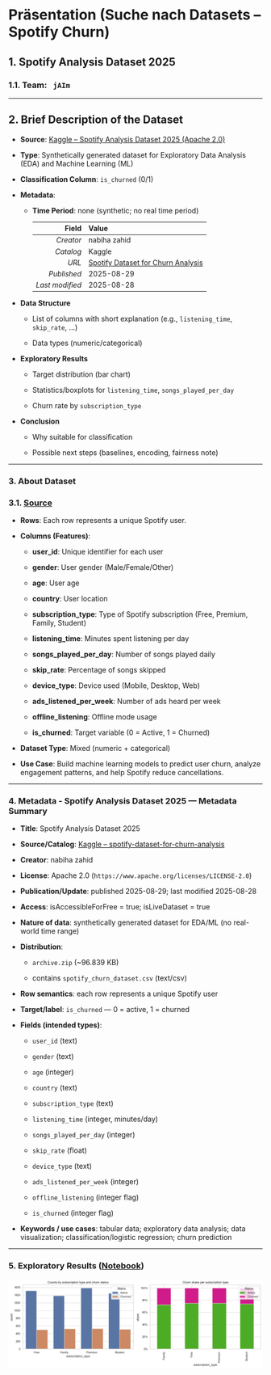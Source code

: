 # Präsentation (Suche nach Datasets –  Spotify Churn)

## 1. Spotify Analysis Dataset 2025

### 1.1. Team: ${ \texttt{ jAIm }}$

---

## 2. Brief Description of the Dataset

- **Source**: [Kaggle – Spotify Analysis Dataset 2025 (Apache 2.0)](https://www.kaggle.com/datasets/nabihazahid/spotify-dataset-for-churn-analysis/data)

- **Type**: Synthetically generated dataset for Exploratory Data Analysis (EDA) and Machine Learning (ML)

- **Classification Column**: `is_churned` (0/1)
  
- **Metadata**:

  - **Time Period**: none (synthetic; no real time period)
  
    | **Field**       | **Value**                                                                                                            |
    |----------------:|----------------------------------------------------------------------------------------------------------------------|
    | *Creator*       | nabiha zahid                                                                                                         |
    | *Catalog*       | Kaggle                                                                                                               |
    | *URL*           | [Spotify Dataset for Churn Analysis](https://www.kaggle.com/datasets/nabihazahid/spotify-dataset-for-churn-analysis) |
    | *Published*     | 2025-08-29                                                                                                           |
    | *Last modified* | 2025-08-28                                                                                                           |

- **Data Structure**

  - List of columns with short explanation (e.g., `listening_time`, `skip_rate`, ...)

  - Data types (numeric/categorical)
  
- **Exploratory Results**

  - Target distribution (bar chart)

  - Statistics/boxplots for `listening_time`, `songs_played_per_day`

  - Churn rate by `subscription_type`
  
- **Conclusion**

  - Why suitable for classification

  - Possible next steps (baselines, encoding, fairness note)

---

### 3. About Dataset

### 3.1. [Source](https://www.kaggle.com/datasets/nabihazahid/spotify-dataset-for-churn-analysis/data)

- **Rows**: Each row represents a unique Spotify user.

- **Columns (Features)**:

  - **user_id**: Unique identifier for each user

  - **gender**: User gender (Male/Female/Other)

  - **age**: User age

  - **country**: User location

  - **subscription_type**: Type of Spotify subscription (Free, Premium, Family, Student)

  - **listening_time**: Minutes spent listening per day

  - **songs_played_per_day**: Number of songs played daily

  - **skip_rate**: Percentage of songs skipped

  - **device_type**: Device used (Mobile, Desktop, Web)

  - **ads_listened_per_week**: Number of ads heard per week

  - **offline_listening**: Offline mode usage

  - **is_churned**: Target variable (0 = Active, 1 = Churned)

- **Dataset Type**: Mixed (numeric + categorical)

- **Use Case**: Build machine learning models to predict user churn, analyze engagement patterns, and help Spotify reduce cancellations.

---

### 4. Metadata - Spotify Analysis Dataset 2025 — Metadata Summary

- **Title**: Spotify Analysis Dataset 2025

- **Source/Catalog**: [Kaggle – spotify-dataset-for-churn-analysis](https://www.kaggle.com/datasets/nabihazahid/spotify-dataset-for-churn-analysis)

- **Creator**: nabiha zahid

- **License**: Apache 2.0 (`https://www.apache.org/licenses/LICENSE-2.0`)

- **Publication/Update**: published 2025-08-29; last modified 2025-08-28

- **Access**: isAccessibleForFree = true; isLiveDataset = true

- **Nature of data**: synthetically generated dataset for EDA/ML (no real-world time range)

- **Distribution**:

  - `archive.zip` (~96.839 KB)

  - contains `spotify_churn_dataset.csv` (text/csv)

- **Row semantics**: each row represents a unique Spotify user

- **Target/label**: `is_churned` — 0 = active, 1 = churned

- **Fields (intended types)**:

  - `user_id` (text)

  - `gender` (text)

  - `age` (integer)

  - `country` (text)

  - `subscription_type` (text)

  - `listening_time` (integer, minutes/day)

  - `songs_played_per_day` (integer)

  - `skip_rate` (float)

  - `device_type` (text)

  - `ads_listened_per_week` (integer)

  - `offline_listening` (integer flag)

  - `is_churned` (integer flag)

- **Keywords / use cases**: tabular data; exploratory data analysis; data visualization; classification/logistic regression; churn prediction

---

### 5. Exploratory Results ([Notebook](../notebooks/spotify_churn_eda_executed.ipynb))

![counts_churned](../img/counts_churned.png)
